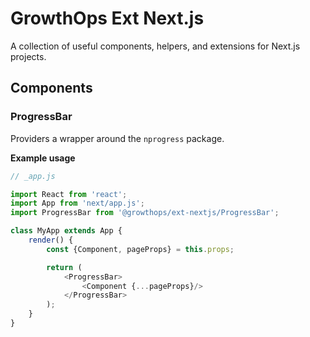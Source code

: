 # GrowthOps Ext Next.js

A collection of useful components, helpers, and extensions for Next.js projects.

## Components

### ProgressBar
Providers a wrapper around the `nprogress` package.

**Example usage**
```js
// _app.js

import React from 'react';
import App from 'next/app.js';
import ProgressBar from '@growthops/ext-nextjs/ProgressBar';

class MyApp extends App {
	render() {
		const {Component, pageProps} = this.props;

		return (
			<ProgressBar>
				<Component {...pageProps}/>
			</ProgressBar>
		);
	}
}
```
